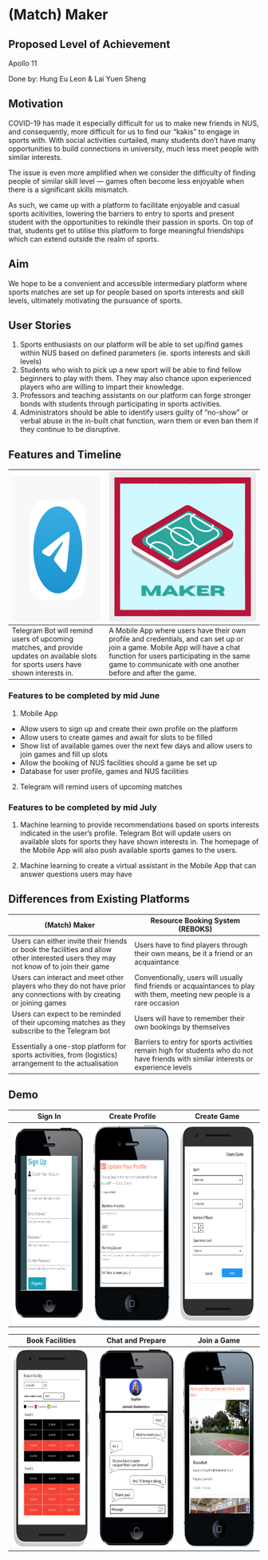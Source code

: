 # (Match) Maker

## Proposed Level of Achievement
Apollo 11

Done by: Hung Eu Leon & Lai Yuen Sheng

## Motivation
COVID-19 has made it especially difficult for us to make new friends in NUS, and consequently, more difficult for us to find our “kakis” to engage in sports with. With social activities curtailed, many students don’t have many opportunities to build connections in university, much less meet people with similar interests.

The issue is even more amplified when we consider the difficulty of finding people of similar skill level — games often become less enjoyable when there is a significant skills mismatch.

As such, we came up with a platform to facilitate enjoyable and casual sports acitivities, lowering the barriers to entry to sports and present student with the opportunities to rekindle their passion in sports. On top of that, students get to utilise this platform to forge meaningful friendships which can extend outside the realm of sports.

## Aim
We hope to be a convenient and accessible intermediary platform where sports matches are set up for people based on sports interests and skill levels, ultimately motivating the pursuance of sports.

## User Stories
1. Sports enthusiasts on our platform will be able to set up/find games within NUS based on defined parameters (ie. sports interests and skill levels)
2. Students who wish to pick up a new sport will be able to find fellow beginners to play with them. They may also chance upon experienced players who are willing to impart their knowledge.
3. Professors and teaching assistants on our platform can forge stronger bonds with students through participating in sports activities.
4. Administrators should be able to identify users guilty of “no-show” or verbal abuse in the in-built chat function, warn them or even ban them if they continue to be disruptive. 

## Features and Timeline
| <img height="300" src="https://github.com/euleonnnn/matchmakers/blob/master/readimg/Telegram.png"/>|<img height="300" src="https://github.com/euleonnnn/matchmakers/blob/master/readimg/logo.png" />| 
|---|---|
|Telegram Bot will remind users of upcoming matches, and provide updates on available slots for sports users have shown interests in.| A Mobile App where users have their own profile and credentials, and can set up or join a game. Mobile App will have a chat function for users participating in the same game to communicate with one another before and after the game. |

### Features to be completed by mid June
1. Mobile App  
  - Allow users to sign up and create their own profile on the platform
  - Allow users to create games and await for slots to be filled 
  - Show list of available games over the next few days and allow users to join games and fill up slots
  - Allow the booking of NUS facilities should a game be set up 
  - Database for user profile, games and NUS facilities
      
2. Telegram will remind users of upcoming matches

### Features to be completed by mid July
1. Machine learning to provide recommendations based on sports interests indicated in the user’s profile. Telegram Bot will update users on available slots for sports they have shown interests in. The homepage of the Mobile App will also push available sports games to the users. 

2. Machine learning to create a virtual assistant in the Mobile App that can answer questions users may have

## Differences from Existing Platforms
| (Match) Maker | Resource Booking System (REBOKS) |
| --- | --- |
| Users can either invite their friends or book the facilities and allow other interested users they may not know of to join their game | Users have to find players through their own means, be it a friend or an acquaintance |
| Users can interact and meet other players who they do not have prior any connections with by creating or joining games | Conventionally, users will usually find friends or acquaintances to play with them, meeting new people is a rare occasion |
| Users can expect to be reminded of their upcoming matches as they subscribe to the Telegram bot | Users will have to remember their own bookings by themselves |
| Essentially a one-stop platform for sports activities, from (logistics) arrangement to the actualisation | Barriers to entry for sports activities remain high for students who do not have friends with similar interests or experience levels |

## Demo
| Sign In | Create Profile | Create Game |
| --- | --- | --- |
| <img height="400" width="230" src="https://github.com/euleonnnn/matchmakers/blob/master/readimg/signup.PNG" /> | <img height="400" width="230" src ="https://github.com/euleonnnn/matchmakers/blob/master/readimg/profile.PNG" /> | <img height="400" width="230" src="https://github.com/euleonnnn/matchmakers/blob/master/readimg/creategame.PNG" /> |

|Book Facilities | Chat and Prepare | Join a Game |
| --- | --- | --- |
| <img height="400" width="230" src="https://github.com/euleonnnn/matchmakers/blob/master/readimg/booking.PNG" /> | <img height="400" width="230" src="https://github.com/euleonnnn/matchmakers/blob/master/readimg/chat.PNG" /> | <img height="400" width="230" src="https://github.com/euleonnnn/matchmakers/blob/master/readimg/joingame.PNG" /> |

